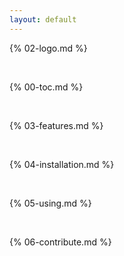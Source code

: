 ```yaml
---
layout: default
---
```

{% 02-logo.md %}

<br>

{% 00-toc.md %}

<br>

{% 03-features.md %}

<br>

{% 04-installation.md %}

<br>

{% 05-using.md %}

<br>

{% 06-contribute.md %}
